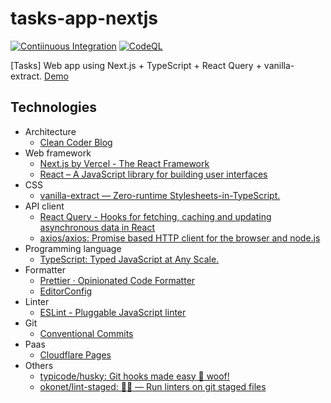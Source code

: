 # tasks-app-nextjs

[![Contiinuous Integration](https://github.com/macchiitaka/tasks-app-nextjs-vanilla-extract/actions/workflows/test.yml/badge.svg)](https://github.com/macchiitaka/tasks-app-nextjs-vanilla-extract/actions/workflows/test.yml)
[![CodeQL](https://github.com/macchiitaka/tasks-app-nextjs-vanilla-extract/actions/workflows/codeql-analysis.yml/badge.svg)](https://github.com/macchiitaka/tasks-app-nextjs-vanilla-extract/actions/workflows/codeql-analysis.yml)

[Tasks] Web app using Next.js + TypeScript + React Query + vanilla-extract.
[Demo](https://tasks-app-nextjs-vanilla-extract.pages.dev/)

## Technologies

- Architecture
  - [Clean Coder Blog](https://blog.cleancoder.com/uncle-bob/2012/08/13/the-clean-architecture.html)
- Web framework
  - [Next.js by Vercel - The React Framework](https://nextjs.org/)
  - [React – A JavaScript library for building user interfaces](https://reactjs.org/)
- CSS
  - [vanilla-extract — Zero-runtime Stylesheets-in-TypeScript.](https://vanilla-extract.style/)
- API client
  - [React Query - Hooks for fetching, caching and updating asynchronous data in React](https://react-query.tanstack.com/)
  - [axios/axios: Promise based HTTP client for the browser and node.js](https://github.com/axios/axios)
- Programming language
  - [TypeScript: Typed JavaScript at Any Scale.](https://www.typescriptlang.org/)
- Formatter
  - [Prettier · Opinionated Code Formatter](https://prettier.io/)
  - [EditorConfig](https://editorconfig.org/)
- Linter
  - [ESLint - Pluggable JavaScript linter](https://eslint.org/)
- Git
  - [Conventional Commits](https://www.conventionalcommits.org/ja/v1.0.0/)
- Paas
  - [Cloudflare Pages](https://pages.cloudflare.com/)
- Others
  - [typicode/husky: Git hooks made easy 🐶 woof!](https://github.com/typicode/husky)
  - [okonet/lint-staged: 🚫💩 — Run linters on git staged files](https://github.com/okonet/lint-staged)
